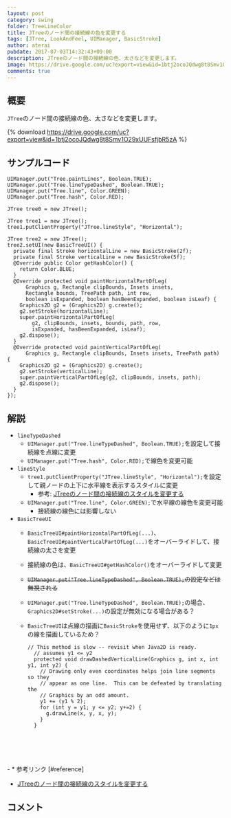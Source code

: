 ```yaml
---
layout: post
category: swing
folder: TreeLineColor
title: JTreeのノード間の接続線の色を変更する
tags: [JTree, LookAndFeel, UIManager, BasicStroke]
author: aterai
pubdate: 2017-07-03T14:32:43+09:00
description: JTreeのノード間の接続線の色、太さなどを変更します。
image: https://drive.google.com/uc?export=view&id=1btj2ocoJQdwg8t8Smv1O29xUUFsfjbR5zA
comments: true
---
```

## 概要
`JTree`のノード間の接続線の色、太さなどを変更します。

{% download https://drive.google.com/uc?export=view&id=1btj2ocoJQdwg8t8Smv1O29xUUFsfjbR5zA %}

## サンプルコード
<pre class="prettyprint"><code>UIManager.put("Tree.paintLines", Boolean.TRUE);
UIManager.put("Tree.lineTypeDashed", Boolean.TRUE);
UIManager.put("Tree.line", Color.GREEN);
UIManager.put("Tree.hash", Color.RED);

JTree tree0 = new JTree();

JTree tree1 = new JTree();
tree1.putClientProperty("JTree.lineStyle", "Horizontal");

JTree tree2 = new JTree();
tree2.setUI(new BasicTreeUI() {
  private final Stroke horizontalLine = new BasicStroke(2f);
  private final Stroke verticalLine = new BasicStroke(5f);
  @Override public Color getHashColor() {
    return Color.BLUE;
  }
  @Override protected void paintHorizontalPartOfLeg(
      Graphics g, Rectangle clipBounds, Insets insets,
      Rectangle bounds, TreePath path, int row,
      boolean isExpanded, boolean hasBeenExpanded, boolean isLeaf) {
    Graphics2D g2 = (Graphics2D) g.create();
    g2.setStroke(horizontalLine);
    super.paintHorizontalPartOfLeg(
        g2, clipBounds, insets, bounds, path, row,
        isExpanded, hasBeenExpanded, isLeaf);
    g2.dispose();
  }
  @Override protected void paintVerticalPartOfLeg(
      Graphics g, Rectangle clipBounds, Insets insets, TreePath path) {
    Graphics2D g2 = (Graphics2D) g.create();
    g2.setStroke(verticalLine);
    super.paintVerticalPartOfLeg(g2, clipBounds, insets, path);
    g2.dispose();
  }
});
</code></pre>

## 解説
- `lineTypeDashed`
    - `UIManager.put("Tree.lineTypeDashed", Boolean.TRUE);`を設定して接続線を点線に変更
    - `UIManager.put("Tree.hash", Color.RED);`で線色を変更可能
- `lineStyle`
    - `tree1.putClientProperty("JTree.lineStyle", "Horizontal");`を設定して親ノードの上下に水平線を表示するスタイルに変更
        - 参考: [JTreeのノード間の接続線のスタイルを変更する](https://ateraimemo.com/Swing/TreeLineStyle.html)
    - `UIManager.put("Tree.line", Color.GREEN);`で水平線の線色を変更可能
        - 接続線の線色には影響しない
- `BasicTreeUI`
    - `BasicTreeUI#paintHorizontalPartOfLeg(...)`、`BasicTreeUI#paintVerticalPartOfLeg(...)`をオーバーライドして、接続線の太さを変更
    - 接続線の色は、`BasicTreeUI#getHashColor()`をオーバーライドして変更
    - ~~`UIManager.put("Tree.lineTypeDashed", Boolean.TRUE);`の設定などは無視される~~
    - `UIManager.put("Tree.lineTypeDashed", Boolean.TRUE);`の場合、`Graphics2D#setStroke(...)`の設定が無効になる場合がある？
    - `BasicTreeUI`は点線の描画に`BasicStroke`を使用せず、以下のように`1px`の線を描画しているため？
        
        <pre class="prettyprint"><code>// This method is slow -- revisit when Java2D is ready.
        // assumes y1 &lt;= y2
        protected void drawDashedVerticalLine(Graphics g, int x, int y1, int y2) {
          // Drawing only even coordinates helps join line segments so they
          // appear as one line.  This can be defeated by translating the
          // Graphics by an odd amount.
          y1 += (y1 % 2);
          for (int y = y1; y &lt;= y2; y+=2) {
            g.drawLine(x, y, x, y);
          }
        }
</code></pre>
    - * 参考リンク [#reference]
- [JTreeのノード間の接続線のスタイルを変更する](https://ateraimemo.com/Swing/TreeLineStyle.html)

<!-- dummy comment line for breaking list -->

## コメント
